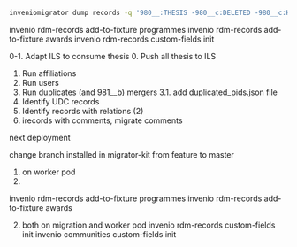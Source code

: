 ```bash
inveniomigrator dump records -q '980__:THESIS -980__c:DELETED -980__c:HIDDEN -980__c:MIGRATED' --file-prefix thesis --chunk-size=1000

```


invenio rdm-records add-to-fixture programmes
invenio rdm-records add-to-fixture awards
invenio rdm-records custom-fields init



0-1. Adapt ILS to consume thesis
0. Push all thesis to ILS
1. Run affiliations
2. Run users
3. Run duplicates (and 981__b) mergers
   3.1. add duplicated_pids.json file
4. Identify UDC records
5. Identify records with relations (2)
6. irecords with comments, migrate comments


next deployment

change branch installed in migrator-kit from feature to master

1. on worker pod
2.
invenio rdm-records add-to-fixture programmes
invenio rdm-records add-to-fixture awards

2. both on migration and worker pod
invenio rdm-records custom-fields init
invenio communities custom-fields init
